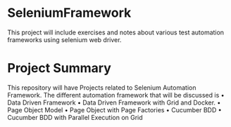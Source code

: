 # SeleniumFramework

This project will include exercises and notes about various test automation frameworks using selenium web driver. 

# Project Summary
This repository will have Projects related to Selenium Automation Framework. The different automation framework that will be discussed is 
•	Data Driven Framework
•	Data Driven Framework with Grid and Docker.
•	Page Object Model
•	Page Object with Page Factories
•	Cucumber BDD 
•	Cucumber BDD with Parallel Execution on Grid


